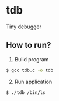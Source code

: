 # tdb
Tiny debugger

## How to run?

1. Build program

```bash
$ gcc tdb.c -o tdb
```

2. Run application

```bash
$ ./tdb /bin/ls
```
